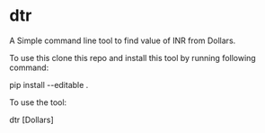 # dtr
A Simple command line tool to find value of INR from Dollars.

To use this clone this repo and install this tool by running following command:

pip install --editable .

To use the tool:

dtr [Dollars]
